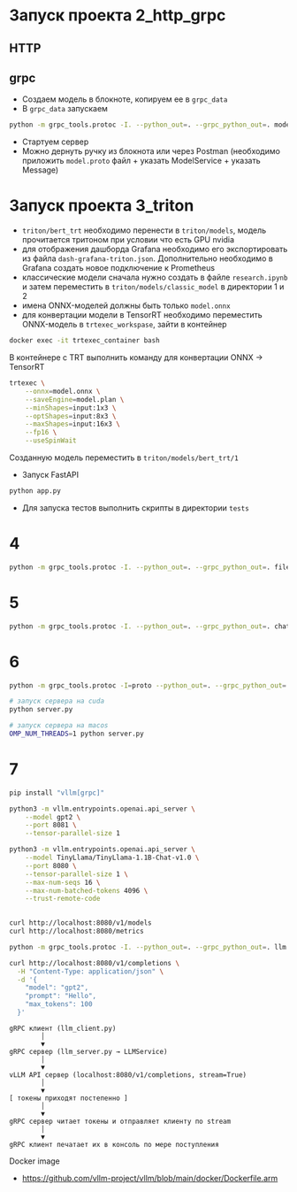 # Запуск проекта 2_http_grpc
## HTTP

## grpc
- Создаем модель в блокноте, копируем ее в `grpc_data`
- В `grpc_data` запускаем
```bash
python -m grpc_tools.protoc -I. --python_out=. --grpc_python_out=. model.proto
```
- Стартуем сервер
- Можно дернуть ручку из блокнота или через Postman (необходимо приложить `model.proto` файл + указать ModelService + указать Message)

# Запуск проекта 3_triton
- `triton/bert_trt` необходимо перенести в `triton/models`, модель прочитается тритоном при условии что есть GPU nvidia
- для отображения дашборда Grafana необходимо его экспортировать из файла `dash-grafana-triton.json`. Дополнительно необходимо в Grafana создать новое подключение к Prometheus
- классические модели сначала нужно создать в файле `research.ipynb` и затем переместить в `triton/models/classic_model` в директории 1 и 2
- имена ONNX-моделей должны быть только `model.onnx`
- для конвертации модели в TensorRT необходимо переместить ONNX-модель в `trtexec_workspase`, зайти в контейнер 
```bash
docker exec -it trtexec_container bash
```
В контейнере с TRT выполнить команду для конвертации ONNX -> TensorRT
```bash
trtexec \
    --onnx=model.onnx \
    --saveEngine=model.plan \
    --minShapes=input:1x3 \
    --optShapes=input:8x3 \
    --maxShapes=input:16x3 \
    --fp16 \
    --useSpinWait
```
Созданную модель переместить в `triton/models/bert_trt/1`
- Запуск FastAPI
```bash
python app.py
```
- Для запуска тестов выполнить скрипты в директории `tests`

# 4
```bash
python -m grpc_tools.protoc -I. --python_out=. --grpc_python_out=. file_streamer.proto
```

# 5
```bash
python -m grpc_tools.protoc -I. --python_out=. --grpc_python_out=. chat.proto
```

# 6
```bash
python -m grpc_tools.protoc -I=proto --python_out=. --grpc_python_out=. proto/chat.proto

# запуск сервера на cuda
python server.py

# запуск сервера на macos
OMP_NUM_THREADS=1 python server.py
```

# 7
```bash
pip install "vllm[grpc]"

python3 -m vllm.entrypoints.openai.api_server \
    --model gpt2 \
    --port 8081 \
    --tensor-parallel-size 1

python3 -m vllm.entrypoints.openai.api_server \
    --model TinyLlama/TinyLlama-1.1B-Chat-v1.0 \
    --port 8080 \
    --tensor-parallel-size 1 \
    --max-num-seqs 16 \
    --max-num-batched-tokens 4096 \
    --trust-remote-code
    

curl http://localhost:8080/v1/models
curl http://localhost:8080/metrics

python -m grpc_tools.protoc -I. --python_out=. --grpc_python_out=. llm.proto

curl http://localhost:8080/v1/completions \
  -H "Content-Type: application/json" \
  -d '{
    "model": "gpt2",
    "prompt": "Hello",
    "max_tokens": 100
  }'
```
```
gRPC клиент (llm_client.py)
        │
        ▼
gRPC сервер (llm_server.py → LLMService)
        │
        ▼
vLLM API сервер (localhost:8080/v1/completions, stream=True)
        │
        ▼
[ токены приходят постепенно ]
        │
        ▼
gRPC сервер читает токены и отправляет клиенту по stream
        │
        ▼
gRPC клиент печатает их в консоль по мере поступления
```

Docker image
- https://github.com/vllm-project/vllm/blob/main/docker/Dockerfile.arm